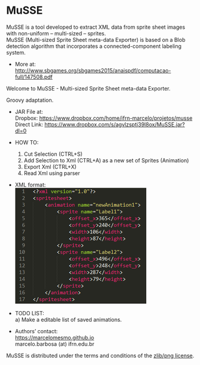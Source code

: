 # MuSSE

MuSSE is a tool developed to extract XML data from sprite sheet images with non-uniform – multi-sized – sprites.  
MuSSE (Multi-sized Sprite Sheet meta-data Exporter) is based on a Blob detection algorithm that incorporates a 
connected-component labeling system.  

 * More at:  
 http://www.sbgames.org/sbgames2015/anaispdf/computacao-full/147508.pdf
  
Welcome to MuSSE - Multi-sized Sprite Sheet meta-data Exporter.

Groovy adaptation.

 * JAR File at:  
Dropbox: https://www.dropbox.com/home/ifrn-marcelo/projetos/musse  
Direct Link: https://www.dropbox.com/s/agvlzsptj39l8ox/MuSSE.jar?dl=0  
  
 * HOW TO:  
 	1) Cut Selection (CTRL+S)  
 	2) Add Selection to Xml (CTRL+A) as a new set of Sprites (Animation)  
 	3) Export Xml (CTRL+X)  
 	4) Read Xml using parser  
   
 * XML format:  
 ![alt tag](https://raw.githubusercontent.com/marcelomesmo/MuSSE/master/xml-example.png)  
  
 * TODO LIST:  
 	a) Make a editable list of saved animations.  
  
 * Authors’ contact:  
 https://marcelomesmo.github.io  
 marcelo.barbosa (at) ifrn.edu.br  
   
MuSSE is distributed under the terms and conditions of the [zlib/png license](http://zlib.net/zlib_license.html).
